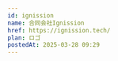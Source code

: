 ```yaml
---
id: ignission
name: 合同会社Ignission
href: https://ignission.tech/
plan: ロゴ
postedAt: 2025-03-28 09:29
---
```

